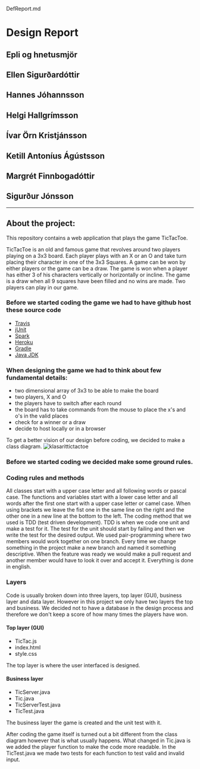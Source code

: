 DefReport.md


# Design Report 

## Epli og hnetusmjör
## Ellen Sigurðardóttir
## Hannes Jóhannsson
## Helgi Hallgrímsson
## Ívar Örn Kristjánsson
## Ketill Antoníus Ágústsson
## Margrét Finnbogadóttir
## Sigurður Jónsson
------------------------------

## About the project:

This repository contains a web application that plays the game TicTacToe. 

TicTacToe is an old and famous game that revolves around two players playing on a 3x3 board. Each player plays with an X or an O and take turn placing their character in one of the 3x3 Squares. A game can be won by either players or the game can be a draw. The game is won when a player has either 3 of his characters vertically or horizontally or incline. The game is a draw when all 9 squares have been filled and no wins are made. Two players can play in our game.

### Before we started coding the game we had to have github host these source code 

* [Travis](http://travis-ci.org)
* [jUnit](http://junit.org/junit5/)
* [Spark](http://sparkjava.com/)
* [Heroku](http://heroku.com)
* [Gradle](https://gradle.org/install/)
* [Java JDK](http://www.oracle.com/technetwork/java/javase/downloads/jdk8-downloads-2133151.html)

### When designing the game we had to think about few fundamental details: 

* two dimensional array of 3x3 to be able to make the board
* two players, X and O
* the players have to switch after each round
* the board has to take commands from the mouse to place the x's and o's in the valid places
* check for a winner or a draw
* decide to host locally or in a browser

To get a better vision of our design before coding, we decided to make a class diagram.
![klasarittictactoe](https://user-images.githubusercontent.com/24222814/32079450-2dfa82da-ba9a-11e7-9ce4-94013a5233a9.png)

### Before we started coding we decided make some ground rules.

### Coding rules and methods
All classes start with a upper case letter and all following words or pascal case. The functions and variables start with a lower case letter and all words after the first one start with a upper case letter or camel case. When using brackets we leave the fist one in the same line on the right and the other one in a new line at the bottom to the left.
The coding method that we used is TDD (test driven development). TDD is when we code one unit and make a test for it. The test for the unit should start by failing and then we write the test for the desired output. We used pair-programming where two members would work together on one branch.
Every time we change something in the project make a new branch and named it something descriptive. When the feature was ready we would make a pull request and another member would have to look it over and accept it. Everything is done in english.

### Layers
Code is usually broken down into three layers, top layer (GUI), business layer and data layer. However in this project we only have two layers the top and business. We decided not to have a database in the design process and therefore we don't keep a score of how many times the players have won.

#### Top layer (GUI)

* TicTac.js
* index.html
* style.css 
	
The top layer is where the user interfaced is designed. 

#### Business layer

* TicServer.java 
* Tic.java
* TicServerTest.java
* TicTest.java 

The business layer the game is created and the unit test with it.

After coding the game itself is turned out a bit different from the class diagram however that is what usually happens. What changed in Tic.java is we added the player function to make the code more readable. In the TicTest.java we made two tests for each function to test valid and invalid input.
